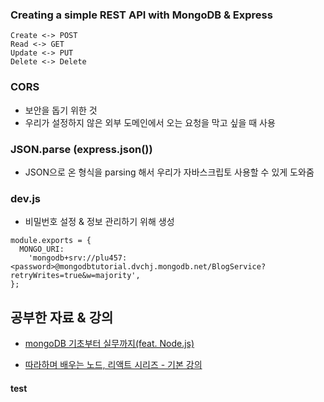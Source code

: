 ### Creating a simple REST API with MongoDB & Express

```
Create <-> POST
Read <-> GET
Update <-> PUT
Delete <-> Delete
```

### CORS

- 보안을 돕기 위한 것
- 우리가 설정하지 않은 외부 도메인에서 오는 요청을 막고 싶을 때 사용

### JSON.parse (express.json())

- JSON으로 온 형식을 parsing 해서 우리가 자바스크립토 사용할 수 있게 도와줌

### dev.js

- 비밀번호 설정 & 정보 관리하기 위해 생성

```
module.exports = {
  MONGO_URI:
    'mongodb+srv://plu457:<password>@mongodbtutorial.dvchj.mongodb.net/BlogService?retryWrites=true&w=majority',
};
```

## 공부한 자료 & 강의

- [mongoDB 기초부터 실무까지(feat. Node.js)](https://www.inflearn.com/course/%EB%AA%BD%EA%B3%A0%EB%94%94%EB%B9%84-%EA%B8%B0%EC%B4%88-%EC%8B%A4%EB%AC%B4/dashboard)

- [따라하며 배우는 노드, 리액트 시리즈 - 기본 강의](https://www.inflearn.com/course/%EB%94%B0%EB%9D%BC%ED%95%98%EB%A9%B0-%EB%B0%B0%EC%9A%B0%EB%8A%94-%EB%85%B8%EB%93%9C-%EB%A6%AC%EC%95%A1%ED%8A%B8-%EA%B8%B0%EB%B3%B8/dashboard)

#### test
